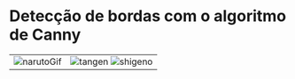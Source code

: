 # Detecção de bordas com o algoritmo de Canny


|                          |                          |
| ------------------------ | ------------------------ |
 ![narutoGif](https://user-images.githubusercontent.com/42754908/144731340-4c97bb65-f38c-4d7f-8a09-688a381f8dd3.gif) | ![tangen](https://user-images.githubusercontent.com/42754908/144731428-32e974e4-616a-4df0-9e3b-8e87df967da2.gif) ![shigeno](https://user-images.githubusercontent.com/42754908/144731497-9f36039d-5b52-4fc8-a86c-7adbd38a21ff.gif)




